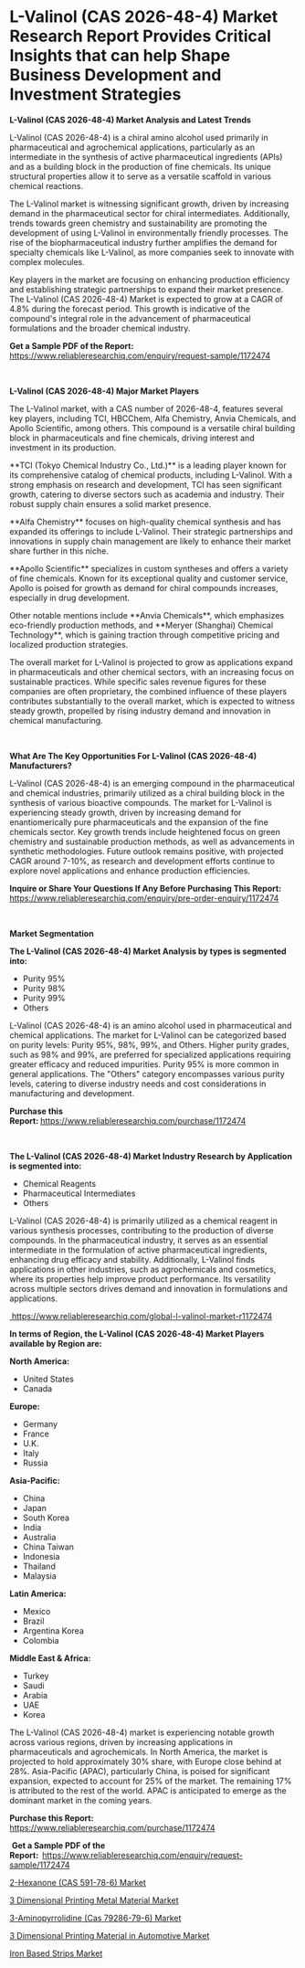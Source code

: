 <p><h1>L-Valinol (CAS 2026-48-4) Market Research Report Provides Critical Insights that can help Shape Business Development and Investment Strategies</h1></p><p><strong>L-Valinol (CAS 2026-48-4) Market Analysis and Latest Trends</strong></p>
<p><p>L-Valinol (CAS 2026-48-4) is a chiral amino alcohol used primarily in pharmaceutical and agrochemical applications, particularly as an intermediate in the synthesis of active pharmaceutical ingredients (APIs) and as a building block in the production of fine chemicals. Its unique structural properties allow it to serve as a versatile scaffold in various chemical reactions.</p><p>The L-Valinol market is witnessing significant growth, driven by increasing demand in the pharmaceutical sector for chiral intermediates. Additionally, trends towards green chemistry and sustainability are promoting the development of using L-Valinol in environmentally friendly processes. The rise of the biopharmaceutical industry further amplifies the demand for specialty chemicals like L-Valinol, as more companies seek to innovate with complex molecules.</p><p>Key players in the market are focusing on enhancing production efficiency and establishing strategic partnerships to expand their market presence. The L-Valinol (CAS 2026-48-4) Market is expected to grow at a CAGR of 4.8% during the forecast period. This growth is indicative of the compound's integral role in the advancement of pharmaceutical formulations and the broader chemical industry.</p></p>
<p><strong>Get a Sample PDF of the Report:&nbsp;</strong> <a href="https://www.reliableresearchiq.com/enquiry/request-sample/1172474?utm_campaign=1137&utm_medium=2&utm_source=Github&utm_content=ia&utm_term=02022025&utm_id=l-valinol-cas-2026-48-4">https://www.reliableresearchiq.com/enquiry/request-sample/1172474</a></p>
<p>&nbsp;</p>
<p><strong>L-Valinol (CAS 2026-48-4) Major Market Players</strong></p>
<p><p>The L-Valinol market, with a CAS number of 2026-48-4, features several key players, including TCI, HBCChem, Alfa Chemistry, Anvia Chemicals, and Apollo Scientific, among others. This compound is a versatile chiral building block in pharmaceuticals and fine chemicals, driving interest and investment in its production.</p><p>**TCI (Tokyo Chemical Industry Co., Ltd.)** is a leading player known for its comprehensive catalog of chemical products, including L-Valinol. With a strong emphasis on research and development, TCI has seen significant growth, catering to diverse sectors such as academia and industry. Their robust supply chain ensures a solid market presence.</p><p>**Alfa Chemistry** focuses on high-quality chemical synthesis and has expanded its offerings to include L-Valinol. Their strategic partnerships and innovations in supply chain management are likely to enhance their market share further in this niche.</p><p>**Apollo Scientific** specializes in custom syntheses and offers a variety of fine chemicals. Known for its exceptional quality and customer service, Apollo is poised for growth as demand for chiral compounds increases, especially in drug development.</p><p>Other notable mentions include **Anvia Chemicals**, which emphasizes eco-friendly production methods, and **Meryer (Shanghai) Chemical Technology**, which is gaining traction through competitive pricing and localized production strategies.</p><p>The overall market for L-Valinol is projected to grow as applications expand in pharmaceuticals and other chemical sectors, with an increasing focus on sustainable practices. While specific sales revenue figures for these companies are often proprietary, the combined influence of these players contributes substantially to the overall market, which is expected to witness steady growth, propelled by rising industry demand and innovation in chemical manufacturing.</p></p>
<p>&nbsp;</p>
<p><strong>What Are The Key Opportunities For L-Valinol (CAS 2026-48-4) Manufacturers?</strong></p>
<p><p>L-Valinol (CAS 2026-48-4) is an emerging compound in the pharmaceutical and chemical industries, primarily utilized as a chiral building block in the synthesis of various bioactive compounds. The market for L-Valinol is experiencing steady growth, driven by increasing demand for enantiomerically pure pharmaceuticals and the expansion of the fine chemicals sector. Key growth trends include heightened focus on green chemistry and sustainable production methods, as well as advancements in synthetic methodologies. Future outlook remains positive, with projected CAGR around 7-10%, as research and development efforts continue to explore novel applications and enhance production efficiencies.</p></p>
<p><strong>Inquire or Share Your Questions If Any Before Purchasing This Report:</strong> <a href="https://www.reliableresearchiq.com/enquiry/pre-order-enquiry/1172474?utm_campaign=1137&utm_medium=2&utm_source=Github&utm_content=ia&utm_term=02022025&utm_id=l-valinol-cas-2026-48-4">https://www.reliableresearchiq.com/enquiry/pre-order-enquiry/1172474</a></p>
<p>&nbsp;</p>
<p><strong>Market Segmentation</strong></p>
<p><strong>The L-Valinol (CAS 2026-48-4) Market Analysis by types is segmented into:</strong></p>
<p><ul><li>Purity 95%</li><li>Purity 98%</li><li>Purity 99%</li><li>Others</li></ul></p>
<p><p>L-Valinol (CAS 2026-48-4) is an amino alcohol used in pharmaceutical and chemical applications. The market for L-Valinol can be categorized based on purity levels: Purity 95%, 98%, 99%, and Others. Higher purity grades, such as 98% and 99%, are preferred for specialized applications requiring greater efficacy and reduced impurities. Purity 95% is more common in general applications. The "Others" category encompasses various purity levels, catering to diverse industry needs and cost considerations in manufacturing and development.</p></p>
<p><strong>Purchase this Report:&nbsp;</strong><a href="https://www.reliableresearchiq.com/purchase/1172474?utm_campaign=1137&utm_medium=2&utm_source=Github&utm_content=ia&utm_term=02022025&utm_id=l-valinol-cas-2026-48-4">https://www.reliableresearchiq.com/purchase/1172474</a></p>
<p>&nbsp;</p>
<p><strong>The L-Valinol (CAS 2026-48-4) Market Industry Research by Application is segmented into:</strong></p>
<p><ul><li>Chemical Reagents</li><li>Pharmaceutical Intermediates</li><li>Others</li></ul></p>
<p><p>L-Valinol (CAS 2026-48-4) is primarily utilized as a chemical reagent in various synthesis processes, contributing to the production of diverse compounds. In the pharmaceutical industry, it serves as an essential intermediate in the formulation of active pharmaceutical ingredients, enhancing drug efficacy and stability. Additionally, L-Valinol finds applications in other industries, such as agrochemicals and cosmetics, where its properties help improve product performance. Its versatility across multiple sectors drives demand and innovation in formulations and applications.</p></p>
<p><a href="https://www.reliableresearchiq.com/global-l-valinol-market-r1172474?utm_campaign=1137&utm_medium=2&utm_source=Github&utm_content=ia&utm_term=02022025&utm_id=l-valinol-cas-2026-48-4">&nbsp;https://www.reliableresearchiq.com/global-l-valinol-market-r1172474</a></p>
<p><strong>In terms of Region, the L-Valinol (CAS 2026-48-4) Market Players available by Region are:</strong></p>
<p>
    <p> <strong> North America: </strong>
        <ul>
            <li>United States</li>
            <li>Canada</li>
        </ul>
        </p> 
    <p> <strong> Europe: </strong>
        <ul>
            <li>Germany</li>
            <li>France</li>
            <li>U.K.</li>
            <li>Italy</li>
            <li>Russia</li>
        </ul>
        </p> 
    <p> <strong> Asia-Pacific: </strong>
        <ul>
            <li>China</li>
            <li>Japan</li>
            <li>South Korea</li>
            <li>India</li>
            <li>Australia</li>
            <li>China Taiwan</li>
            <li>Indonesia</li>
            <li>Thailand</li>
            <li>Malaysia</li>
        </ul>
        </p> 
    <p> <strong> Latin America: </strong>
        <ul>
            <li>Mexico</li>
            <li>Brazil</li>
            <li>Argentina Korea</li>
            <li>Colombia</li>
        </ul>
        </p> 
    <p> <strong> Middle East & Africa: </strong>
        <ul>
            <li>Turkey</li>
            <li>Saudi</li>
            <li>Arabia</li>
            <li>UAE</li>
            <li>Korea</li>
        </ul>
    </p>
    </p>
<p><p>The L-Valinol (CAS 2026-48-4) market is experiencing notable growth across various regions, driven by increasing applications in pharmaceuticals and agrochemicals. In North America, the market is projected to hold approximately 30% share, with Europe close behind at 28%. Asia-Pacific (APAC), particularly China, is poised for significant expansion, expected to account for 25% of the market. The remaining 17% is attributed to the rest of the world. APAC is anticipated to emerge as the dominant market in the coming years.</p></p>
<p><strong>Purchase this Report: </strong><a href="https://www.reliableresearchiq.com/purchase/1172474?utm_campaign=1137&utm_medium=2&utm_source=Github&utm_content=ia&utm_term=02022025&utm_id=l-valinol-cas-2026-48-4">https://www.reliableresearchiq.com/purchase/1172474</a></p>
<p>&nbsp;<strong>Get a Sample PDF of the Report:&nbsp;&nbsp;</strong><a href="https://www.reliableresearchiq.com/enquiry/request-sample/1172474?utm_campaign=1137&utm_medium=2&utm_source=Github&utm_content=ia&utm_term=02022025&utm_id=l-valinol-cas-2026-48-4">https://www.reliableresearchiq.com/enquiry/request-sample/1172474</a></p>
<p><strong></strong></p>
<p><p><a href="https://github.com/abantolemox08/Market-Research-Report-List-1/blob/main/2-hexanone-cas-591-78-6-market.md?utm_campaign=1137&utm_medium=2&utm_source=Github&utm_content=ia&utm_term=02022025&utm_id=l-valinol-cas-2026-48-4">2-Hexanone (CAS 591-78-6) Market</a></p><p><a href="https://www.linkedin.com/pulse/booming-3-dimensional-printing-metal-material-market-sector-nklwf?utm_campaign=1137&utm_medium=2&utm_source=Github&utm_content=ia&utm_term=02022025&utm_id=l-valinol-cas-2026-48-4">3 Dimensional Printing Metal Material Market</a></p><p><a href="https://github.com/peddicehle/Market-Research-Report-List-1/blob/main/3-aminopyrrolidine-cas-79286-79-6-market.md?utm_campaign=1137&utm_medium=2&utm_source=Github&utm_content=ia&utm_term=02022025&utm_id=l-valinol-cas-2026-48-4">3-Aminopyrrolidine (Cas 79286-79-6) Market</a></p><p><a href="https://www.linkedin.com/pulse/3-dimensional-printing-material-automotive-market-research-2y2rf?utm_campaign=1137&utm_medium=2&utm_source=Github&utm_content=ia&utm_term=02022025&utm_id=l-valinol-cas-2026-48-4">3 Dimensional Printing Material in Automotive Market</a></p><p><a href="https://www.linkedin.com/pulse/iron-based-strips-market-size-share-analysis-growth-trends-x8thf?utm_campaign=1137&utm_medium=2&utm_source=Github&utm_content=ia&utm_term=02022025&utm_id=l-valinol-cas-2026-48-4">Iron Based Strips Market</a></p></p>
